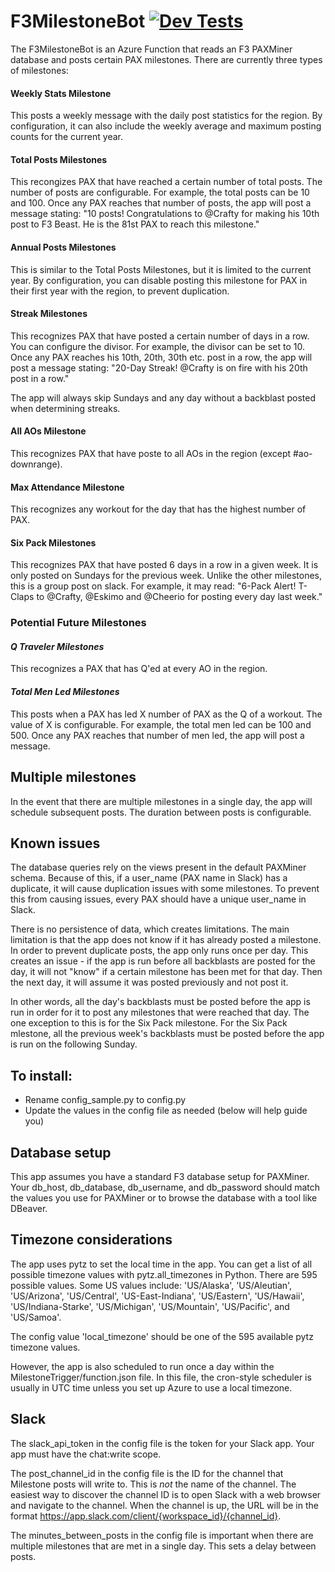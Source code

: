 # F3MilestoneBot [![Dev Tests](https://github.com/danroberts728/F3MilestoneBot/actions/workflows/dev_tests.yml/badge.svg)](https://github.com/danroberts728/F3MilestoneBot/actions/workflows/dev_tests.yml)

The F3MilestoneBot is an Azure Function that reads an F3 PAXMiner database and posts certain PAX milestones. There are currently three types of milestones:

#### Weekly Stats Milestone
This posts a weekly message with the daily post statistics for the region. By configuration, it can also include the weekly average and maximum posting counts for the current year.

#### Total Posts Milestones
This recongizes PAX that have reached a certain number of total posts. The number of posts are configurable. For example, the total posts can be 10 and 100. Once any PAX reaches that number of posts, the app will post a message stating: "10 posts! Congratulations to @Crafty for making his 10th post to F3 Beast. He is the 81st PAX to reach this milestone."

#### Annual Posts Milestones
This is similar to the Total Posts Milestones, but it is limited to the current year. By configuration, you can disable posting this milestone for PAX in their first year with the region, to prevent duplication.

#### Streak Milestones
This recognizes PAX that have posted a certain number of days in a row. You can configure the divisor. For example, the divisor can be set to 10. Once any PAX reaches his 10th, 20th, 30th etc. post in a row, the app will post a message stating: "20-Day Streak! @Crafty is on fire with his 20th post in a row."

The app will always skip Sundays and any day without a backblast posted when determining streaks.

#### All AOs Milestone
This recognizes PAX that have poste to all AOs in the region (except #ao-downrange). 

#### Max Attendance Milestone
This recognizes any workout for the day that has the highest number of PAX.

#### 

#### Six Pack Milestones
This recognizes PAX that have posted 6 days in a row in a given week. It is only posted on Sundays for the previous week. Unlike the other milestones, this is a group post on slack. For example, it may read: "6-Pack Alert! T-Claps to @Crafty, @Eskimo and @Cheerio for posting every day last week."

### Potential Future Milestones
#### _Q Traveler Milestones_
This recognizes a PAX that has Q'ed at every AO in the region.

#### _Total Men Led Milestones_
This posts when a PAX has led X number of PAX as the Q of a workout. The value of X is configurable. For example, the total men led can be 100 and 500. Once any PAX reaches that number of men led, the app will post a message.

## Multiple milestones
In the event that there are multiple milestones in a single day, the app will schedule subsequent posts. The duration between posts is configurable.

## Known issues
The database queries rely on the views present in the default PAXMiner schema. Because of this, if a user_name (PAX name in Slack) has a duplicate, it will cause duplication issues with some milestones. To prevent this from causing issues, every PAX should have a unique user_name in Slack.

There is no persistence of data, which creates limitations. The main limitation is that the app does not know if it has already posted a milestone. In order to prevent duplicate posts, the app only runs once per day. This creates an issue - if the app is run before all backblasts are posted for the day, it will not "know" if a certain milestone has been met for that day. Then the next day, it will assume it was posted previously and not post it. 

In other words, all the day's backblasts must be posted before the app is run in order for it to post any milestones that were reached that day. The one exception to this is for the Six Pack milestone. For the Six Pack mlestone, all the previous week's backblasts must be posted before the app is run on the following Sunday.

## To install:
- Rename config_sample.py to config.py
- Update the values in the config file as needed (below will help guide you)

## Database setup
This app assumes you have a standard F3 database setup for PAXMiner. Your db_host, db_database, db_username, and db_password should match the values you use for PAXMiner or to browse the database with a tool like DBeaver.

## Timezone considerations
The app uses pytz to set the local time in the app. You can get a list of all possible timezone values with pytz.all_timezones in Python. There are 595 possible values. Some US values include: 'US/Alaska', 'US/Aleutian', 'US/Arizona', 'US/Central', 'US-East-Indiana', 'US/Eastern', 'US/Hawaii', 'US/Indiana-Starke', 'US/Michigan', 'US/Mountain', 'US/Pacific', and 'US/Samoa'.

The config value 'local_timezone' should be one of the 595 available pytz timezone values.

However, the app is also scheduled to run once a day within the MilestoneTrigger/function.json file. In this file, the cron-style scheduler is usually in UTC time unless you set up Azure to use a local timezone. 

## Slack
The slack_api_token in the config file is the token for your Slack app. Your app must have the chat:write scope.

The post_channel_id in the config file is the ID for the channel that Milestone posts will write to. This is *not* the name of the channel. The easiest way to discover the channel ID is to open Slack with a web browser and navigate to the channel. When the channel is up, the URL will be in the format https://app.slack.com/client/{workspace_id}/{channel_id}.

The minutes_between_posts in the config file is important when there are multiple milestones that are met in a single day. This sets a delay between posts.
